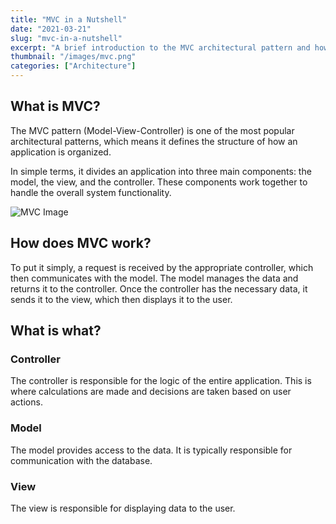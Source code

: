 ```yaml
---
title: "MVC in a Nutshell"
date: "2021-03-21"
slug: "mvc-in-a-nutshell"
excerpt: "A brief introduction to the MVC architectural pattern and how its components—Model, View, and Controller—work together."
thumbnail: "/images/mvc.png"
categories: ["Architecture"]
---
```


## What is MVC?

The MVC pattern (Model-View-Controller) is one of the most popular architectural patterns, which means it defines the structure of how an application is organized.

In simple terms, it divides an application into three main components: the model, the view, and the controller. These components work together to handle the overall system functionality.

![MVC Image](/images/mvc.png)

## How does MVC work?

To put it simply, a request is received by the appropriate controller, which then communicates with the model. The model manages the data and returns it to the controller. Once the controller has the necessary data, it sends it to the view, which then displays it to the user.

## What is what?

### Controller

The controller is responsible for the logic of the entire application. This is where calculations are made and decisions are taken based on user actions.

### Model

The model provides access to the data. It is typically responsible for communication with the database.

### View

The view is responsible for displaying data to the user.
